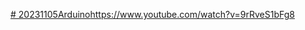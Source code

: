 [# 20231105Arduino](https://www.youtube.com/watch?v=9rRveS1bFg8)https://www.youtube.com/watch?v=9rRveS1bFg8
